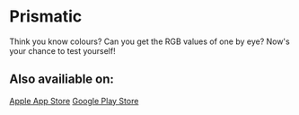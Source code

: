 # Prismatic

Think you know colours? Can you get the RGB values of one by eye? Now's your chance to test yourself!

## Also availiable on:
[Apple App Store](https://apps.apple.com/us/app/prismatic-the-colour-game/id6456845530)
[Google Play Store](https://apps.apple.com/us/app/prismatic-the-colour-game/id6456845530)

